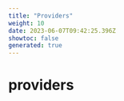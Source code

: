 ```yaml
---
title: "Providers"
weight: 10
date: 2023-06-07T09:42:25.396Z
showtoc: false
generated: true
---
```

<!-- This file was generated from the Vendure source. Do not modify. Instead, re-run the "docs:build" script -->


# providers